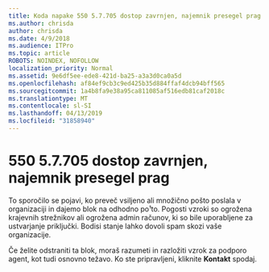 ```yaml
---
title: Koda napake 550 5.7.705 dostop zavrnjen, najemnik presegel prag
ms.author: chrisda
author: chrisda
ms.date: 4/9/2018
ms.audience: ITPro
ms.topic: article
ROBOTS: NOINDEX, NOFOLLOW
localization_priority: Normal
ms.assetid: 9e6df5ee-ede8-421d-ba25-a3a3d0ca0a5d
ms.openlocfilehash: af84ef9cb3c9ed425b35d884ffaf4dcb94bff565
ms.sourcegitcommit: 1a4b8fa9e38a95ca811085af516edb81caf2018c
ms.translationtype: MT
ms.contentlocale: sl-SI
ms.lasthandoff: 04/13/2019
ms.locfileid: "31858940"
---
```

# <a name="550-57705-access-denied-tenant-has-exceeded-threshold"></a>550 5.7.705 dostop zavrnjen, najemnik presegel prag

To sporočilo se pojavi, ko preveč vsiljeno ali množično pošto poslala v organizaciji in dajemo blok na odhodno po¹to.
Pogosti vzroki so ogrožena krajevnih strežnikov ali ogrožena admin računov, ki so bile uporabljene za ustvarjanje priključki. Bodisi stanje lahko dovoli spam skozi vaše organizacije.

Če želite odstraniti ta blok, moraš razumeti in razložiti vzrok za podporo agent, kot tudi osnovno težavo.
Ko ste pripravljeni, kliknite **Kontakt** spodaj.
